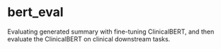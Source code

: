 # bert_eval
Evaluating generated summary with fine-tuning ClinicalBERT, and then evaluate the ClinicalBERT on clinical downstream tasks. 
